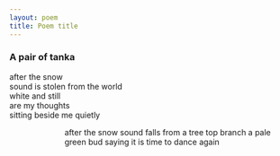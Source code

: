 ```yaml
---
layout: poem
title: Poem title
---
```


### A pair of tanka

after the snow  
sound is stolen from the world  
white and still  
are my thoughts  
sitting beside me quietly  

<span style ="display:inline-block;margin-left:7em;">
after the snow  
sound falls from a tree top branch  
a pale green bud  
saying it is time  
to dance again  
</span>

